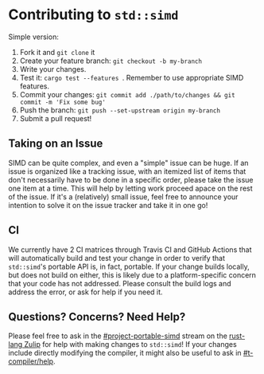 # Contributing to `std::simd`

Simple version:
1. Fork it and `git clone` it
2. Create your feature branch: `git checkout -b my-branch`
3. Write your changes.
4. Test it: `cargo test --features `. Remember to use appropriate SIMD features.
5. Commit your changes: `git commit add ./path/to/changes && git commit -m 'Fix some bug'`
6. Push the branch: `git push --set-upstream origin my-branch`
7. Submit a pull request!

## Taking on an Issue

SIMD can be quite complex, and even a "simple" issue can be huge. If an issue is organized like a tracking issue, with an itemized list of items that don't necessarily have to be done in a specific order, please take the issue one item at a time. This will help by letting work proceed apace on the rest of the issue. If it's a (relatively) small issue, feel free to announce your intention to solve it on the issue tracker and take it in one go!

## CI

We currently have 2 CI matrices through Travis CI and GitHub Actions that will automatically build and test your change in order to verify that `std::simd`'s portable API is, in fact, portable. If your change builds locally, but does not build on either, this is likely due to a platform-specific concern that your code has not addressed. Please consult the build logs and address the error, or ask for help if you need it.

## Questions? Concerns? Need Help?

Please feel free to ask in the [#project-portable-simd][zulip-portable-simd] stream on the [rust-lang Zulip][zulip] for help with making changes to `std::simd`!
If your changes include directly modifying the compiler, it might also be useful to ask in [#t-compiler/help][zulip-compiler-help].

[zulip-portable-simd]: https://rust-lang.zulipchat.com/#narrow/stream/257879-project-portable-simd
[zulip-compiler-help]: https://rust-lang.zulipchat.com/#narrow/stream/182449-t-compiler.2Fhelp
[zulip]: https://rust-lang.zulipchat.com